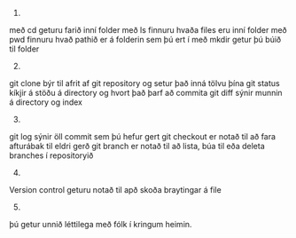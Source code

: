 1.

með cd geturu farið inní folder
með ls finnuru hvaða files eru inní folder
með pwd finnuru hvað pathið er á folderin sem þú ert í
með mkdir getur þú búið til folder

2.

git clone býr til afrit  af git repository og setur það inná tölvu þína
git status kíkjir á stöðu á directory og hvort það þarf að commita
git diff sýnir munnin á directory og index

3.

git log sýnir öll commit sem þú hefur gert
git checkout er notað til að fara afturábak til eldri gerð
git branch er notað til að lista, búa til eða deleta branches í repositoryið

4.

Version control geturu notað til apð skoða braytingar á file

5.

þú getur unnið léttilega með fólk í kringum heimin.

